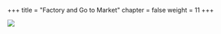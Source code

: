 +++
title = "Factory and Go to Market"
chapter = false
weight = 11
+++

![](../../../certification/factory-market.png)
